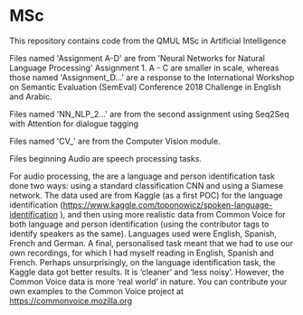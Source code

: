 # MSc

This repository contains code from the QMUL MSc in Artificial Intelligence

Files named 'Assignment A-D' are from 'Neural Networks for Natural Language Processing' Assignment 1.
A - C are smaller in scale, whereas those named 'Assignment_D...' are a response to the International Workshop on Semantic Evaluation (SemEval) Conference 2018 Challenge in English and Arabic.

Files named 'NN_NLP_2...' are from the second assignment using Seq2Seq with Attention for dialogue tagging

Files named 'CV_' are from the Computer Vision module.

Files beginning Audio are speech processing tasks. 

For audio processing, the are a language and person identification task done two ways: using a standard classification CNN and using a Siamese network. The data used are from Kaggle (as a first POC) for the language identification (https://www.kaggle.com/toponowicz/spoken-language-identification ), and then using more realistic data from Common Voice for both language and person identification (using the contributor tags to identify speakers as the same). 
Languages used were English, Spanish, French and German.
A final, personalised task meant that we had to use our own recordings, for which I had myself reading in English, Spanish and French.
Perhaps unsurprisingly, on the language identification task, the Kaggle data got better results. It is ‘cleaner’ and ‘less noisy’. However, the Common Voice data is more ‘real world’ in nature.
You can contribute your own examples to the Common Voice  project at https://commonvoice.mozilla.org 
